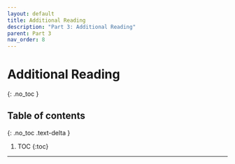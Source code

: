 ```yaml
---
layout: default
title: Additional Reading
description: "Part 3: Additional Reading"
parent: Part 3
nav_order: 8
---
```


# Additional Reading
{: .no_toc }

## Table of contents
{: .no_toc .text-delta }

1. TOC
{:toc}

---
